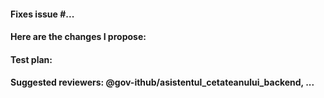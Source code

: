 #### Fixes issue #...

#### Here are the changes I propose:

#### Test plan:

#### Suggested reviewers: @gov-ithub/asistentul_cetateanului_backend, ...
